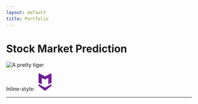 ```yaml
---
layout: default
title: Portfolio
---
```


# Stock Market Prediction

![A pretty tiger](https://upload.wikimedia.org/wikipedia/commons/5/56/Tiger.50.jpg)

Inline-style: ![alt text](https://github.com/adam-p/markdown-here/raw/master/src/common/images/icon48.png "Logo Title Text 1")

---
